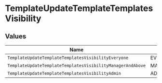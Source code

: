# TemplateUpdateTemplateTemplatesVisibility


## Values

| Name                                                       | Value                                                      |
| ---------------------------------------------------------- | ---------------------------------------------------------- |
| `TemplateUpdateTemplateTemplatesVisibilityEveryone`        | EVERYONE                                                   |
| `TemplateUpdateTemplateTemplatesVisibilityManagerAndAbove` | MANAGER_AND_ABOVE                                          |
| `TemplateUpdateTemplateTemplatesVisibilityAdmin`           | ADMIN                                                      |